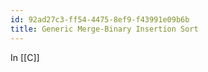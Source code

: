 ```yaml
---
id: 92ad27c3-ff54-4475-8ef9-f43991e09b6b
title: Generic Merge-Binary Insertion Sort
---
```


In [[C]]
